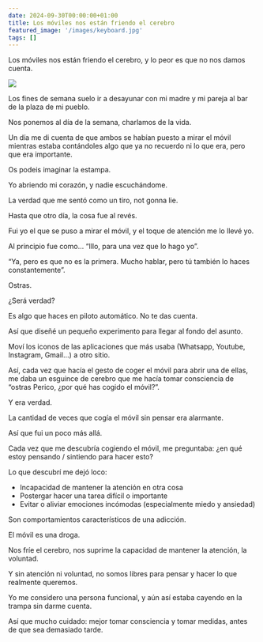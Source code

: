 ```yaml
---
date: 2024-09-30T00:00:00+01:00
title: Los móviles nos están friendo el cerebro
featured_image: '/images/keyboard.jpg'
tags: []
---
```


Los móviles nos están friendo el cerebro, y lo peor es que no nos damos cuenta.

![](/images/blog/1725177724345.jpg)

Los fines de semana suelo ir a desayunar con mi madre y mi pareja al bar de la plaza de mi pueblo.

Nos ponemos al día de la semana, charlamos de la vida.

Un día me di cuenta de que ambos se habían puesto a mirar el móvil mientras estaba contándoles algo que ya no recuerdo ni lo que era, pero que era importante.

Os podeis imaginar la estampa.

Yo abriendo mi corazón, y nadie escuchándome.

La verdad que me sentó como un tiro, not gonna lie.

Hasta que otro día, la cosa fue al revés.

Fui yo el que se puso a mirar el móvil, y el toque de atención me lo llevé yo.

Al principio fue como… “Illo, para una vez que lo hago yo”.

“Ya, pero es que no es la primera. Mucho hablar, pero tú también lo haces constantemente”.

Ostras.

¿Será verdad?

Es algo que haces en piloto automático. No te das cuenta.

Así que diseñé un pequeño experimento para llegar al fondo del asunto.

Moví los iconos de las aplicaciones que más usaba (Whatsapp, Youtube, Instagram, Gmail…) a otro sitio.

Así, cada vez que hacía el gesto de coger el móvil para abrir una de ellas, me daba un esguince de cerebro que me hacía tomar consciencia de “ostras Perico, ¿por qué has cogido el móvil?”.

Y era verdad.

La cantidad de veces que cogía el móvil sin pensar era alarmante.

Así que fui un poco más allá. 

Cada vez que me descubría cogiendo el móvil, me preguntaba: ¿en qué estoy pensando / sintiendo para hacer esto?

Lo que descubrí me dejó loco:

- Incapacidad de mantener la atención en otra cosa
- Postergar hacer una tarea difícil o importante
- Evitar o aliviar emociones incómodas (especialmente miedo y ansiedad)

Son comportamientos característicos de una adicción.

El móvil es una droga.

Nos fríe el cerebro, nos suprime la capacidad de mantener la atención, la voluntad.

Y sin atención ni voluntad, no somos libres para pensar y hacer lo que realmente queremos.

Yo me considero una persona funcional, y aún así estaba cayendo en la trampa sin darme cuenta.

Así que mucho cuidado: mejor tomar consciencia y tomar medidas, antes de que sea demasiado tarde.
